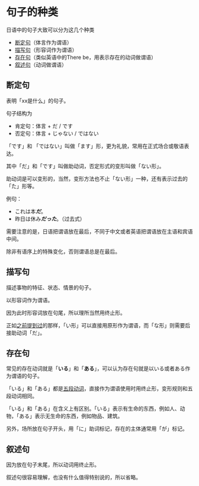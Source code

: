 # 句子的种类

日语中的句子大致可以分为这几个种类

- [断定句](#断定句)（体言作为谓语）
- [描写句](#描写句)（形容词作为谓语）
- [存在句](#存在句)（类似英语中的There be，用表示存在的动词做谓语）
- [叙述句](#叙述句)（动词做谓语）

## 断定句

表明「xx是什么」的句子。

句子结构为

- 肯定句：体言 + だ / です
- 否定句：体言 + じゃない / ではない

「です」和 「ではない」叫做「ます」形，更为礼貌，常用在正式场合或敬语表达。

其中「だ」和「です」叫做助动词，否定形式的变形叫做「ない形」。

助动词是可以变形的，当然，变形方法也不止「ない形」一种，还有表示过去的「た」形等。

例句：

- これは本***だ***。
- 昨日は休み***だった***。（过去式）

需要注意的是，日语把谓语放在最后，不同于中文或者英语把谓语放在主语和宾语中间。

除非有语序上的特殊变化，否则谓语总是在最后。
## 描写句

描述事物的特征、状态、情景的句子。

以形容词作为谓语。

因为此时形容词放在句尾，所以理所当然用终止形。

正如[之前提到过](../2_词/2.4_形容词.md#终止形)的那样，「い形」可以直接用原形作为谓语，而「な形」则需要后接助动词「だ」。

## 存在句

常见的存在动词就是「**いる**」和「**ある**」，可以认为存在句就是以いる或者ある作为谓语的句子。

「いる」和「ある」都是[五段动词](../2_词/2.3_动词.md#五段动词)，直接作为谓语使用时用终止形，变形规则和五段动词相同。

「いる」和「ある」在含义上有区别。「いる」表示有生命的东西，例如人、动物，「ある」表示无生命的东西，例如物品、建筑。

另外，场所放在句子开头，用「に」助词标记，存在的主体通常用「が」标记。

## 叙述句

因为放在句子末尾，所以动词用终止形。

叙述句很容易理解，也没有什么值得特别说的，所以省略。